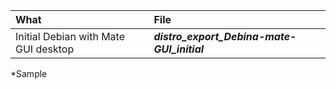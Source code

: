 | What | File |
|:--------|:------------| 
|Initial Debian with Mate GUI desktop | ***distro_export_Debina-mate-GUI_initial***


*Sample